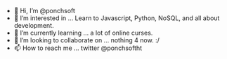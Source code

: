 - 👋 Hi, I’m @ponchsoft
- 👀 I’m interested in ... Learn to Javascript, Python, NoSQL, and all about development.
- 🌱 I’m currently learning ... a lot of online curses. 
- 💞️ I’m looking to collaborate on ... nothing 4 now. :/
- 📫 How to reach me ... twitter @ponchsoftht 

<!---
ponchsoft/ponchsoft is a ✨ special ✨ repository because its `README.md` (this file) appears on your GitHub profile.
You can click the Preview link to take a look at your changes.
--->
